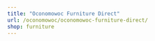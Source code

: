 ```yaml
---
title: "Oconomowoc Furniture Direct"
url: /oconomowoc/oconomowoc-furniture-direct/
shop: furniture
---
```

